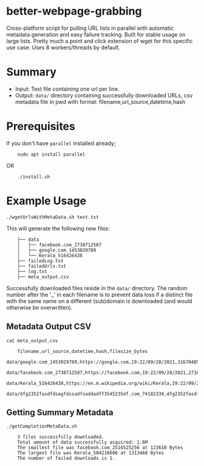 # better-webpage-grabbing
Cross-platform script for pulling URL lists in parallel with automatic metadata generation and easy failure tracking. Built for stable usage on large lists. Pretty much a point and click extension of wget for this specific use case. Uses 8 workers/threads by default. 

# Summary

* Input: Text file containing one url per line.
* Output: `data/` directory containing successfully downloaded URLs, csv metadata file in pwd with format: filename,url_source,datetime,hash

# Prerequisites

If you don't have `parallel` installed already;

        sudo apt install parallel
OR

        ./install.sh    

# Example Usage

`./wgetUrlsWithMetaData.sh test.txt`

This will generate the following new files: 

        ├── data
        │   ├── facebook.com_2738712587
        │   ├── google.com_1453029789
        │   └── Kerala_516426438
        ├── failedLog.txt
        ├── failedUrls.txt
        ├── log.txt
        ├── meta_output.csv

Successfully downloaded files reside in the `data/` directory. The random number after the '_' in each filename is to prevent data loss if a distinct file with the same name on a different (sub)domain is downloaded (and would otherwise be overwritten).

## Metadata Output CSV

`cat meta_output.csv`

        filename,url_source,datetime,hash,filesize_bytes
        data/google.com_1453029789,https://google.com,19:22/09/28/2021,3167848543,166391
        data/facebook.com_2738712587,https://facebook.com,19:22/09/28/2021,271623169,123585
        data/Kerala_516426438,https://en.m.wikipedia.org/wiki/Kerala,19:22/09/28/2021,4241811873,1313468
        data/dfg2352fasdfdsagfdssadfsaddadff3545235df.com_74182339,dfg2352fasdfdsagfdssadfsaddadff3545235df.com,19:22/09/28/2021,4294967295,0

## Getting Summary Metadata

`./getCompletionMetaData.sh`

        3 files successfully downloaded.
        Total amount of data successfully acquired: 1.6M
        The smallest file was facebook.com_2516525256 at 123610 Bytes
        The largest file was Kerala_504216606 at 1313468 Bytes
        The number of failed downloads is 1.
